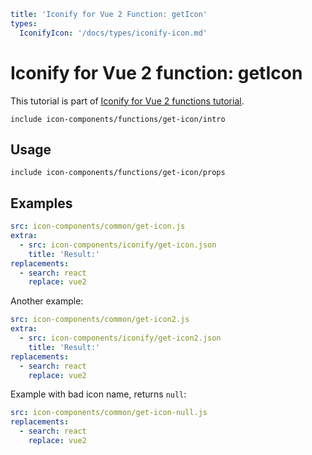 ```yaml
title: 'Iconify for Vue 2 Function: getIcon'
types:
  IconifyIcon: '/docs/types/iconify-icon.md'
```

# Iconify for Vue 2 function: getIcon

This tutorial is part of [Iconify for Vue 2 functions tutorial](./index.md#functions).

`include icon-components/functions/get-icon/intro`

## Usage

`include icon-components/functions/get-icon/props`

## Examples

```yaml
src: icon-components/common/get-icon.js
extra:
  - src: icon-components/iconify/get-icon.json
    title: 'Result:'
replacements:
  - search: react
    replace: vue2
```

Another example:

```yaml
src: icon-components/common/get-icon2.js
extra:
  - src: icon-components/iconify/get-icon2.json
    title: 'Result:'
replacements:
  - search: react
    replace: vue2
```

Example with bad icon name, returns `null`:

```yaml
src: icon-components/common/get-icon-null.js
replacements:
  - search: react
    replace: vue2
```
